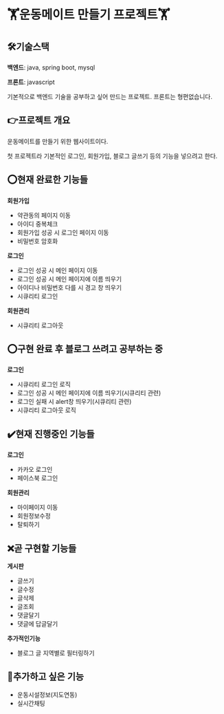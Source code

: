 # :weight_lifting:운동메이트 만들기 프로젝트:weight_lifting:

## :hammer_and_wrench:기술스택

**백엔드**: java, spring boot, mysql

**프론트**: javascript

기본적으로 백엔드 기술을 공부하고 싶어 만드는 프로젝트. 프론트는 형편없습니다.

## :point_right:프로젝트 개요

운동메이트를 만들기 위한 웹사이트이다. 

첫 프로젝트라 기본적인 로그인, 회원가입, 블로그 글쓰기 등의 기능을 넣으려고 한다.

## :o:현재 완료한 기능들

**회원가입**
- 약관동의 페이지 이동
- 아이디 중복체크
- 회원가입 성공 시 로그인 페이지 이동
- 비밀번호 암호화

**로그인**
- 로그인 성공 시 메인 페이지 이동
- 로그인 성공 시 메인 페이지에 이름 띄우기
- 아이디나 비밀번호 다를 시 경고 창 띄우기
- 시큐리티 로그인

**회원관리**
- 시큐리티 로그아웃

## :o:구현 완료 후 블로그 쓰려고 공부하는 중

**로그인**
- 시큐리티 로그인 로직
- 로그인 성공 시 메인 페이지에 이름 띄우기(시큐리티 관련)
- 로그인 실패 시 alert창 띄우기(시큐리티 관련)
- 시큐리티 로그아웃 로직

## :heavy_check_mark:현재 진행중인 기능들

**로그인**
- 카카오 로그인
- 페이스북 로그인

**회원관리**
- 마이페이지 이동
- 회원정보수정
- 탈퇴하기

## :x:곧 구현할 기능들

**게시판**

- 글쓰기
- 글수정
- 글삭제
- 글조회
- 댓글달기
- 댓글에 답글달기

**추가적인기능**

- 블로그 글 지역별로 필터링하기

## 	:triangular_flag_on_post:추가하고 싶은 기능

- 운동시설정보(지도연동)
- 실시간채팅

